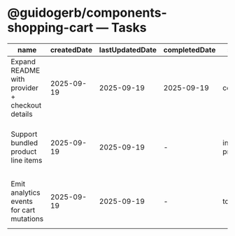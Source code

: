 # @guidogerb/components-shopping-cart — Tasks

| name | createdDate | lastUpdatedDate | completedDate | status | description |
| --- | --- | --- | --- | --- | --- |
| Expand README with provider + checkout details | 2025-09-19 | 2025-09-19 | 2025-09-19 | complete | Documented cart context helpers, Stripe expectations, and component props for tenant teams. |
| Support bundled product line items | 2025-09-19 | 2025-09-19 | - | in progress | Allow catalog items to explode into multiple cart rows while respecting shared discounts and inventory locks. |
| Emit analytics events for cart mutations | 2025-09-19 | 2025-09-19 | - | todo | Hook add/remove/update flows into `@guidogerb/components-analytics` so behaviour is measurable. |

